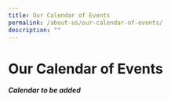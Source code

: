 ```yaml
---
title: Our Calendar of Events
permalink: /about-us/our-calendar-of-events/
description: ""
---
```

Our Calendar of Events
======================

<i><b>Calendar to be added</b></i>

